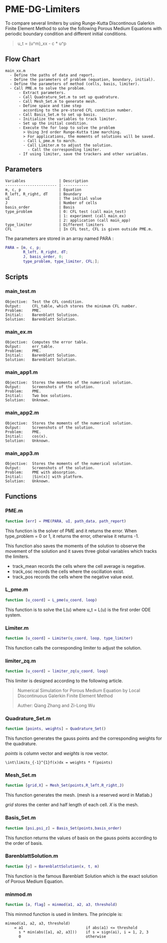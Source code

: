 # PME-DG-Limiters
To compare several limiters
by using Runge-Kutta Discontinous Galerkin Finite Element Method
to solve the following Porous Medium Equations
with periodic boundary condition and different initial conditions.
> u_t = (u^m)_xx - c * u^p

## Flow Chart

```
main_xx.m
  - Define the paths of data and report.
  - Define the parameters of problem (equation, boundary, initial).
  - Define the parameters of method (cells, basis, limiter).
  - Call PME.m to solve the problem.
      - Extract parameters.
      - Call Quadrature_Set.m to set up quadrature.
      - Call Mesh_Set.m to generate mesh.
      - Define space and time step
        according to the pre-stored CFL condition number.
      - Call Basis_Set.m to set up basis.
      - Initialize the variables to track limiter.
      - Set up the initial condition.
      - Execute the for loop to solve the problem
        > Using 3rd order Runge-Kutta time marching.
        > For applications, the moments of solutions will be saved.
        - Call L_pme.m to march.
        - Call Limiter.m to adjust the solution.
          - Call the corresponding limiter.
      - If using limiter, save the trackers and other variables.
```

## Parameters

```
Variables				| Description
----------------------- | -----------
m, c, p					| Equation
R_left, R_right, dT     | Boundary
uI                      | The initial value
J                       | Number of cells
basis_order             | Basis
type_problem            | 0: CFL test (call main_test)
                        | 1: experiment (call main_ex)
                        | 2: application (call main_app)
type_limiter            | Different limiters
CFL                     | In CFL test, CFL is given outside PME.m.
```
The parameters are stored in an array named PARA :

```Matlab
PARA = [m, c, p;
		R_left, R_right, dT;
		J, basis_order, 0;
		type_problem, type_limiter, CFL;];
```

## Scripts
### main_test.m

```
Objective:  Test the CFL condition.
Output:     CFL_table, which stores the minimum CFL number.
Problem:    PME.
Initial:    Barenblatt Solutison.
Solution:   Barenblatt Solution.
```

### main_ex.m

```
Objective:  Computes the error table.
Output:     err_table.
Problem:    PME.
Initial:    Barenblatt Solution.
Solution:   Barenblatt Solution.
```

### main_app1.m

```
Objective:  Stores the moments of the numerical solution.
Output:     Screenshots of the solution.
Problem:    PME.
Initial:    Two box solutions.
Solution:   Unknown.
```

### main_app2.m

```
Objective:  Stores the moments of the numerical solution.
Output:     Screenshots of the solution.
Problem:    PME.
Initial:    cos(x).
Solution:   Unknown.
```

### main_app3.m

```
Objective:  Stores the moments of the numerical solution.
Output:     Screenshots of the solution.
Problem:    PME with absorption.
Initial:    |Sin(x)| with platform.
Solution:   Unknown.
```

## Functions
### PME.m

```Matlab
function [err] = PME(PARA, uI, path_data, path_report)
```
This function is the solver of PME and it returns the error.
When type_problem = 0 or 1, it returns the error,
otherwise it returns -1.

This function also saves the moments of the solution to
observe the movement of the solution
and it saves three global variables which tracks the limiters.

- track_mean  records the cells where the cell average is negative.
- track_osc   records the cells where the oscillation exist.
- track_pos   records the cells where the negative value exist.

### L_pme.m

```Matlab
function [u_coord] = L_pme(u_coord, loop)
```

This function is to solve the L(u)
where u_t = L(u) is the first order ODE system.

### Limiter.m

```Matlab
function [u_coord] = Limiter(u_coord, loop, type_limiter)
```

This function calls the corresponding limiter to adjust the solution.

### limiter_zq.m

```Matlab
function [u_coord] = limiter_zq(u_coord, loop)
```

This limiter is designed according to the following article.
> Numerical Simulation for Porous Medium Equation
> by Local Discontinuous Galerkin Finite Element Method
>
> Auther: Qiang Zhang and Zi-Long Wu

### Quadrature_Set.m

```Matlab
function [points, weights] = Quadrature_Set()
```

This function generates the gauss points and the corresponding weights
for the quadrature.

*points* is column vector and *weights* is row vector.

```
\int\limits_{-1}^{1}f(x)dx = weights * f(points)
```

### Mesh_Set.m

```Matlab
function [grid,X] = Mesh_Set(points,R_left,R_right,J)
```

This function generates the mesh. (mesh is a reserved word in Matlab.)

*grid* stores the center and half length of each cell.
*X* is the mesh.

### Basis_Set.m

```Matlab
function [psi,psi_z] = Basis_Set(points,basis_order)
```

This function returns the values of basis
on the gauss points according to the order of basis.

### BarenblattSolution.m

```Matlab
function [y] = BarenblattSolution(x, t, m)
```

This function is the famous Barenblatt Solution
which is the exact solution of Porous Medium Equation.

### minmod.m

```Matlab
function [a, flag] = minmod(a1, a2, a3, threshold)
```

This minmod function is used in limiters. The principle is:

```
minmod(a1, a2, a3, threshold)
    = a1                            if abs(a1) <= threshold
      s * min(abs([a1, a2, a3]))    if s = sign(ai), i = 1, 2, 3
      0                             otherwise
```